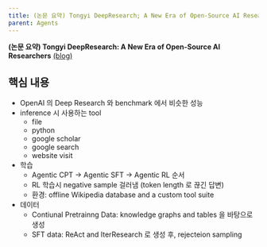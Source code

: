 ```yaml
---
title: (논문 요약) Tongyi DeepResearch; A New Era of Open-Source AI Researchers
parent: Agents
---
```


**(논문 요약) Tongyi DeepResearch: A New Era of Open-Source AI Researchers** [(blog)](https://tongyi-agent.github.io/blog/introducing-tongyi-deep-research/)


## 핵심 내용
- OpenAI 의 Deep Research 와 benchmark 에서 비슷한 성능
- inference 시 사용하는 tool
   - file
   - python
   - google scholar
   - google search
   - website visit
- 학습 
    - Agentic CPT → Agentic SFT → Agentic RL 순서
    - RL 학습시 negative sample 걸러냄 (token length 로 끊긴 답변)
    - 환경: offline Wikipedia database and a custom tool suite
- 데이터
    - Contiunal Pretrainng Data: knowledge graphs and tables 을 바탕으로 생성
    - SFT data: ReAct and IterResearch 로 생성 후, rejecteion sampling
    